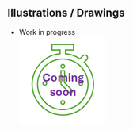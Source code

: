 ## Illustrations / Drawings

* Work in progress  
![work in progress](../../images/comingSoon.png "work in progress")

